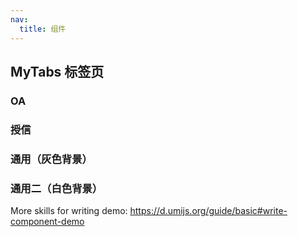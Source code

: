 ```yaml
---
nav:
  title: 组件
---
```


## MyTabs 标签页

### OA

<code src="./demo-1.jsx" background="#f5f5f5"></code>

### 授信

<code src="./demo-2.jsx" background="#f5f5f5"></code>

### 通用（灰色背景）

<code src="./demo-3.jsx" background="#f5f5f5"></code>

### 通用二（白色背景）

<code src="./demo-4.jsx"></code>

More skills for writing demo: https://d.umijs.org/guide/basic#write-component-demo
